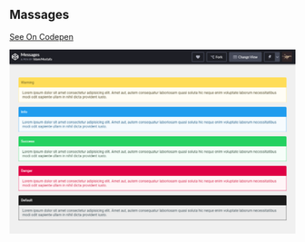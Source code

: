 ## Massages 
  
  [See On Codepen](https://codepen.io/islam_mostafa3/pen/YzzyEvP)
  
   
   ![messages](/messages/message.png "Philadelphia's Magic Gardens")



